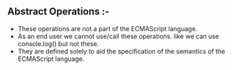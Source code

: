 ## Abstract Operations :-
- These operations are not a part of the ECMAScript language.
- As an end user we cannot use/call these operations. like we can use console.log() but not these.
- They are defined solely to aid the specification of the semantics of the ECMAScript language.

